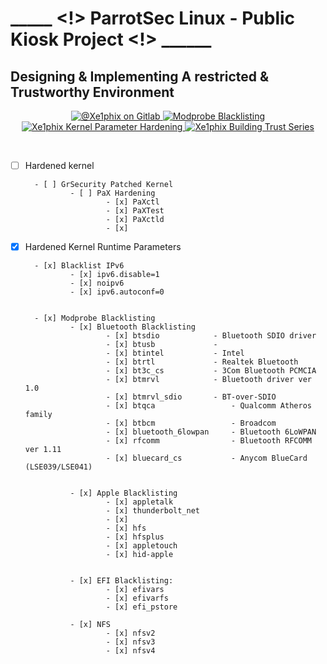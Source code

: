 ## 
#  _____ <!> ParrotSec Linux - Public Kiosk Project <!> ______
## Designing & Implementing A restricted & Trustworthy Environment 

<p align="center">
  <a href="https://gitlab.com/xe1phix/ParrotLinux-Public-Kiosk-Project">
    <img src="https://img.shields.io/badge/Gitlab-ParrotLinux--Public--Kiosk--Project-rebeccapurple?style=flat&logo=gitlab" alt="@Xe1phix on Gitlab">
  </a>
   <a href="https://gitlab.com/xe1phix/ParrotLinux-Public-Kiosk-Project/tree/master/Xe1phix-Modprobe.d">
    <img src="https://img.shields.io/badge/Xe1phix-Modprobe_Blacklisting-darkred?style=flat&logo=gitlab" alt="Modprobe Blacklisting">
  </a>
  <a href="https://gitlab.com/xe1phix/ParrotLinux-Public-Kiosk-Project/tree/master/Xe1phix-Grub-Hardening/Xe1phix-Kernel-Command-Line-Parameters">
    <img src="https://img.shields.io/badge/Xe1phix-Kernel_Commandline_Parameters-darkred?style=flat&logo=gitlab" alt="Xe1phix Kernel Parameter Hardening">
  </a>
  <a href="https://gitlab.com/xe1phix/ParrotLinux-Public-Kiosk-Project/tree/master/Xe1phix-BuildingTrust">
    <img src="https://img.shields.io/badge/Xe1phix-Building_Trust-sucess?style=flat&logo=gitlab" alt="Xe1phix Building Trust Series">
  </a>
</p>
<br>

- [ ] Hardened kernel

        - [ ] GrSecurity Patched Kernel
                - [ ] PaX Hardening
                        - [x] PaXctl
                        - [x] PaXTest
                        - [x] PaXctld
                        - [x] 


- [x] Hardened Kernel Runtime Parameters

        - [x] Blacklist IPv6
                - [x] ipv6.disable=1
                - [x] noipv6
                - [x] ipv6.autoconf=0


        - [x] Modprobe Blacklisting
                - [x] Bluetooth Blacklisting
                        - [x] btsdio            - Bluetooth SDIO driver
                        - [x] btusb             - 
                        - [x] btintel           - Intel
                        - [x] btrtl             - Realtek Bluetooth
                        - [x] bt3c_cs           - 3Com Bluetooth PCMCIA
                        - [x] btmrvl            - Bluetooth driver ver 1.0
                        - [x] btmrvl_sdio       - BT-over-SDIO
                        - [x] btqca                 - Qualcomm Atheros family
                        - [x] btbcm                 - Broadcom
                        - [x] bluetooth_6lowpan     - Bluetooth 6LoWPAN
                        - [x] rfcomm                - Bluetooth RFCOMM ver 1.11
                        - [x] bluecard_cs           - Anycom BlueCard (LSE039/LSE041)


                - [x] Apple Blacklisting
                        - [x] appletalk
                        - [x] thunderbolt_net
                        - [x] 
                        - [x] hfs
                        - [x] hfsplus
                        - [x] appletouch
                        - [x] hid-apple


                - [x] EFI Blacklisting:
                        - [x] efivars
                        - [x] efivarfs
                        - [x] efi_pstore

                - [x] NFS
                        - [x] nfsv2
                        - [x] nfsv3
                        - [x] nfsv4

                        
